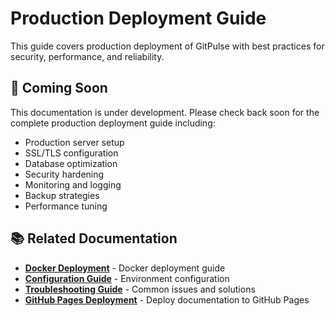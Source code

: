 # Production Deployment Guide

This guide covers production deployment of GitPulse with best practices for security, performance, and reliability.

## 🚧 Coming Soon

This documentation is under development. Please check back soon for the complete production deployment guide including:

- Production server setup
- SSL/TLS configuration
- Database optimization
- Security hardening
- Monitoring and logging
- Backup strategies
- Performance tuning

## 📚 Related Documentation

- **[Docker Deployment](docker.md)** - Docker deployment guide
- **[Configuration Guide](../getting-started/configuration.md)** - Environment configuration
- **[Troubleshooting Guide](../technical/troubleshooting.md)** - Common issues and solutions
- **[GitHub Pages Deployment](github-pages.md)** - Deploy documentation to GitHub Pages 